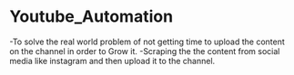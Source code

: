 # Youtube_Automation
-To solve the real world problem of not getting time to upload 
   the content on the channel in order to Grow it. 
-Scraping the the content from social media like instagram and 
   then upload it to the channel.
